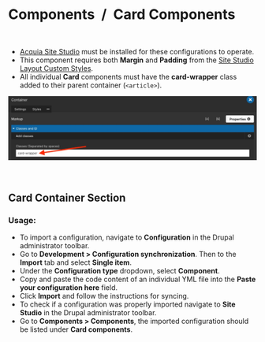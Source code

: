# Components&nbsp;&nbsp;/&nbsp;&nbsp;Card Components

<p>&nbsp;</p>

- [Acquia Site Studio](https://www.acquia.com/products/drupal-cloud/site-studio) must be installed for these configurations to operate.
- This component requires both **Margin** and **Padding** from the [Site Studio Layout Custom Styles](https://github.com/davidloop/drupal-configurations/tree/main/Site%20Studio/Custom%20Styles/Layout).
- All individual **Card** components must have the **card-wrapper** class added to their parent container (`<article>`).

![Screenshot](screenshot1.jpg)

<p>&nbsp;</p>

## Card Container Section

### Usage:

- To import a configuration, navigate to **Configuration** in the Drupal administrator toolbar.
- Go to **Development > Configuration synchronization**. Then to the **Import** tab and select **Single item**.
- Under the **Configuration type** dropdown, select **Component**.
- Copy and paste the code content of an individual YML file into the **Paste your configuration here** field.
- Click **Import** and follow the instructions for syncing.
- To check if a configuration was properly imported navigate to **Site Studio** in the Drupal administrator toolbar.
- Go to **Components > Components**, the imported configuration should be listed under **Card components**.

